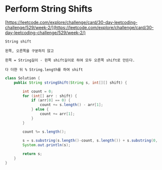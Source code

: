 # Perform String Shifts

[https://leetcode.com/explore/challenge/card/30-day-leetcoding-challenge/529/week-2/](https://leetcode.com/explore/challenge/card/30-day-leetcoding-challenge/529/week-2/)
~~~
String shift

왼쪽, 오른쪽을 구분하지 않고

왼쪽 = String길이 - 왼쪽 shift길이로 하여 모두 오른쪽 shift로 만든다.

다 더한 뒤 % String.length를 하여 shift
~~~

```java
class Solution {
	public String stringShift(String s, int[][] shift) {

		int count = 0;
		for (int[] arr : shift) {
			if (arr[0] == 0) {
				count += s.length() - arr[1];
			} else {
				count += arr[1];
			}
		}

		count %= s.length();
		
		s = s.substring(s.length()-count, s.length()) + s.substring(0, s.length()-count);
		System.out.println(s);

		return s;
	}
}
```